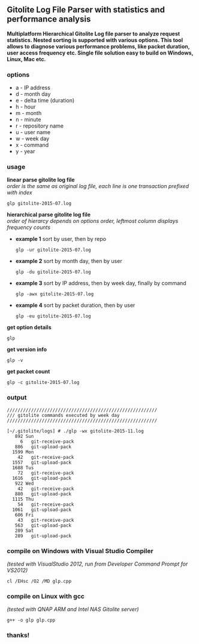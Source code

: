 ## Gitolite Log File Parser with statistics and performance analysis
**Multiplatform Hierarchical Gitolite Log file parser to analyze request statistics. Nested sorting is supported with various options. This tool allows to diagnose various performance problems, like packet duration, user access frequency etc. Single file solution easy to build on Windows, Linux, Mac etc.**
### options
* a - IP address
* d - month day
* e - delta time (duration)
* h - hour
* m - month
* n - minute
* r - repository name
* u - user name
* w - week day
* x - command
* y - year

### usage

**linear parse gitolite log file**  
  *order is the same as original log file, each line is one transaction prefixed with index*
  ```
  glp gitolite-2015-07.log
  ```
**hierarchical parse gitolite log file**  
  *order of hierarcy depends on options order, leftmost column displays frequency counts*

* **example 1** sort by user, then by repo  
  ```
  glp -ur gitolite-2015-07.log
  ```
* **example 2** sort by month day, then by user  
  ```
  glp -du gitolite-2015-07.log
  ```
* **example 3** sort by IP address, then by week day, finally by command  
  ```
  glp -awx gitolite-2015-07.log
  ```
* **example 4** sort by packet duration, then by user  
  ```
  glp -eu gitolite-2015-07.log
  ```

**get option details**
  ```
  glp
  ```
**get version info**
  ```
  glp -v
  ```
**get packet count**
  ```
  glp -c gitolite-2015-07.log
  ```

### output
```
////////////////////////////////////////////////////////
/// gitolite commands executed by week day
////////////////////////////////////////////////////////

[~/.gitolite/logs] # ./glp -wx gitolite-2015-11.log
   892 Sun
     6   git-receive-pack
   886   git-upload-pack
  1599 Mon
    42   git-receive-pack
  1557   git-upload-pack
  1688 Tus
    72   git-receive-pack
  1616   git-upload-pack
   922 Wed
    42   git-receive-pack
   880   git-upload-pack
  1115 Thu
    54   git-receive-pack
  1061   git-upload-pack
   606 Fri
    43   git-receive-pack
   563   git-upload-pack
   289 Sat
   289   git-upload-pack
```

### compile on Windows with Visual Studio Compiler
*(tested with VisualStudio 2012, run from Developer Command Prompt for VS2012)*
  ```
  cl /EHsc /O2 /MD glp.cpp
  ```
### compile on Linux with gcc
*(tested with QNAP ARM and Intel NAS Gitolite server)*
  ```
  g++ -o glp glp.cpp
  ```
### thanks!
